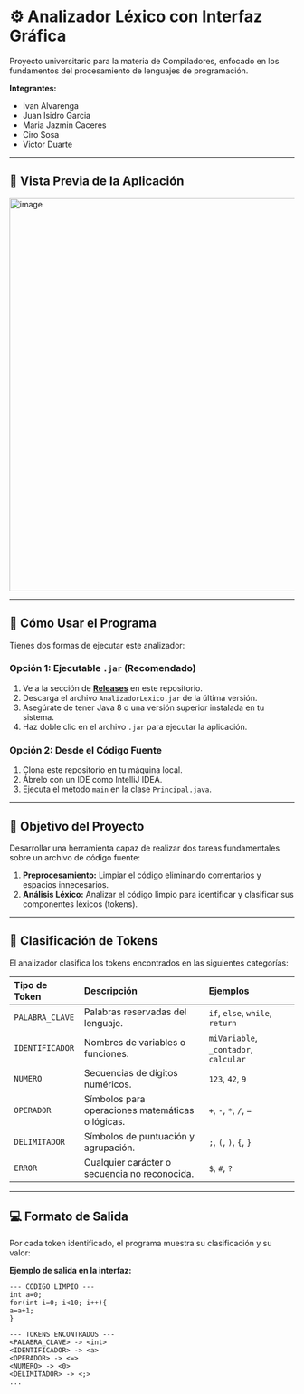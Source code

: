 # ⚙️ Analizador Léxico con Interfaz Gráfica

Proyecto universitario para la materia de Compiladores, enfocado en los fundamentos del procesamiento de lenguajes de programación.

**Integrantes:**
- Ivan Alvarenga
- Juan Isidro Garcia
- Maria Jazmin Caceres
- Ciro Sosa
- Victor Duarte

---

## 📸 Vista Previa de la Aplicación

<img width="881" height="694" alt="image" src="https://github.com/user-attachments/assets/35bea543-2054-4102-9675-bb492cd8246b" />

---

## 🚀 Cómo Usar el Programa

Tienes dos formas de ejecutar este analizador:

### Opción 1: Ejecutable `.jar` (Recomendado)
1.  Ve a la sección de **[Releases](https://github.com/agk7BOOST/Proyecto1_Compiladores/releases)** en este repositorio.
2.  Descarga el archivo `AnalizadorLexico.jar` de la última versión.
3.  Asegúrate de tener Java 8 o una versión superior instalada en tu sistema.
4.  Haz doble clic en el archivo `.jar` para ejecutar la aplicación.

### Opción 2: Desde el Código Fuente
1.  Clona este repositorio en tu máquina local.
2.  Ábrelo con un IDE como IntelliJ IDEA.
3.  Ejecuta el método `main` en la clase `Principal.java`.

---

## 🎯 Objetivo del Proyecto

Desarrollar una herramienta capaz de realizar dos tareas fundamentales sobre un archivo de código fuente:

1.  **Preprocesamiento:** Limpiar el código eliminando comentarios y espacios innecesarios.
2.  **Análisis Léxico:** Analizar el código limpio para identificar y clasificar sus componentes léxicos (tokens).

---

## 🔖 Clasificación de Tokens

El analizador clasifica los tokens encontrados en las siguientes categorías:

| Tipo de Token | Descripción | Ejemplos |
| :--- | :--- | :--- |
| `PALABRA_CLAVE` | Palabras reservadas del lenguaje. | `if`, `else`, `while`, `return` |
| `IDENTIFICADOR` | Nombres de variables o funciones. | `miVariable`, `_contador`, `calcular` |
| `NUMERO` | Secuencias de dígitos numéricos. | `123`, `42`, `9` |
| `OPERADOR` | Símbolos para operaciones matemáticas o lógicas. | `+`, `-`, `*`, `/`, `=` |
| `DELIMITADOR` | Símbolos de puntuación y agrupación. | `;`, `(`, `)`, `{`, `}` |
| `ERROR` | Cualquier carácter o secuencia no reconocida. | `$`, `#`, `?` |

---

## 💻 Formato de Salida

Por cada token identificado, el programa muestra su clasificación y su valor:

**Ejemplo de salida en la interfaz:**
```
--- CÓDIGO LIMPIO ---
int a=0;
for(int i=0; i<10; i++){
a=a+1;
}

--- TOKENS ENCONTRADOS ---
<PALABRA_CLAVE> -> <int>
<IDENTIFICADOR> -> <a>
<OPERADOR> -> <=>
<NUMERO> -> <0>
<DELIMITADOR> -> <;>
...
```
